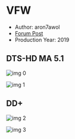 # VFW

* Author: aron7awol
* [Forum Post](https://www.avsforum.com/threads/bass-eq-for-filtered-movies.2995212/post-59406698)
* Production Year: 2019

## DTS-HD MA 5.1

![img 0](https://i.imgur.com/4YdJbSs.jpg)

![img 1](https://i.imgur.com/w0YIEhL.png)

## DD+

![img 2](https://i.imgur.com/ETBxfqb.jpg)

![img 3](https://i.imgur.com/YltZFbe.png)

